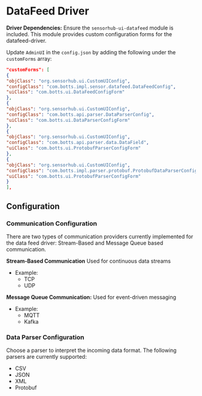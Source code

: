 # DataFeed Driver

**Driver Dependencies:**
Ensure the `sensorhub-ui-datafeed` module is included. This module provides custom configuration forms for the datafeed-driver.

Update `AdminUI` in the `config.json` by adding the following under the `customForms` array:
```json
"customForms": [
{
"objClass": "org.sensorhub.ui.CustomUIConfig",
"configClass": "com.botts.impl.sensor.datafeed.DataFeedConfig",
"uiClass": "com.botts.ui.DataFeedConfigForm"
},
{
"objClass": "org.sensorhub.ui.CustomUIConfig",
"configClass": "com.botts.api.parser.DataParserConfig",
"uiClass": "com.botts.ui.DataParserConfigForm"
},
{
"objClass": "org.sensorhub.ui.CustomUIConfig",
"configClass": "com.botts.api.parser.data.DataField",
"uiClass": "com.botts.ui.ProtobufParserConfigForm"
},
{
"objClass": "org.sensorhub.ui.CustomUIConfig",
"configClass": "com.botts.impl.parser.protobuf.ProtobufDataParserConfig",
"uiClass": "com.botts.ui.ProtobufParserConfigForm"
}
],
```

## Configuration

### Communication Configuration
There are two types of communication providers currently implemented for the data feed driver: Stream-Based and Message Queue based communication.

**Stream-Based Communication**
Used for continuous data streams
- Example: 
  - TCP
  - UDP

**Message Queue Communication:**
Used for event-driven messaging
- Example: 
  - MQTT
  - Kafka


### Data Parser Configuration
Choose a parser to interpret the incoming data format. The following parsers are currently supported:
- CSV
- JSON
- XML
- Protobuf